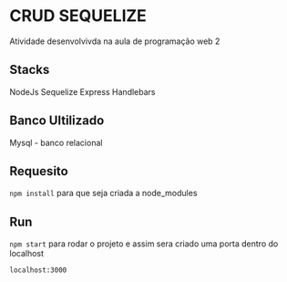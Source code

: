 # CRUD SEQUELIZE 
Atividade desenvolvivda na aula de programação web 2

## Stacks
NodeJs
Sequelize
Express
Handlebars

## Banco Ultilizado
Mysql - banco relacional

## Requesito
`npm install` para que seja criada a node_modules

## Run
`npm start` para rodar o projeto e assim sera criado uma porta dentro do localhost

`localhost:3000`